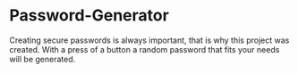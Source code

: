 # Password-Generator

Creating secure passwords is always important, that is why this project was created.  With a press of a button a random password that fits your needs will be generated.


